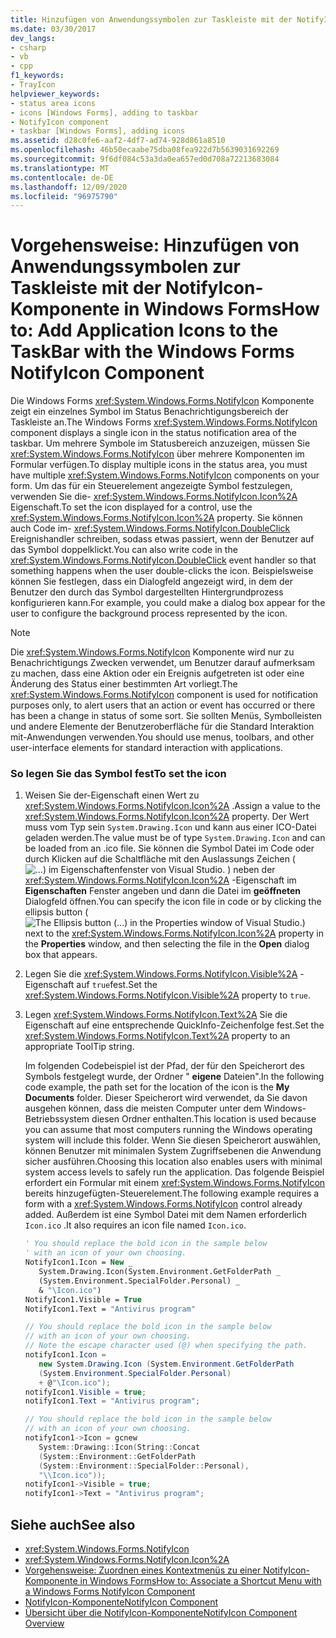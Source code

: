 ```yaml
---
title: Hinzufügen von Anwendungssymbolen zur Taskleiste mit der NotifyIcon-Komponente
ms.date: 03/30/2017
dev_langs:
- csharp
- vb
- cpp
f1_keywords:
- TrayIcon
helpviewer_keywords:
- status area icons
- icons [Windows Forms], adding to taskbar
- NotifyIcon component
- taskbar [Windows Forms], adding icons
ms.assetid: d28c0fe6-aaf2-4df7-ad74-928d861a8510
ms.openlocfilehash: 46b50ecaabe75dba08fea922d7b5639031692269
ms.sourcegitcommit: 9f6df084c53a3da0ea657ed0d708a72213683084
ms.translationtype: MT
ms.contentlocale: de-DE
ms.lasthandoff: 12/09/2020
ms.locfileid: "96975790"
---
```

# <a name="how-to-add-application-icons-to-the-taskbar-with-the-windows-forms-notifyicon-component"></a><span data-ttu-id="70362-102">Vorgehensweise: Hinzufügen von Anwendungssymbolen zur Taskleiste mit der NotifyIcon-Komponente in Windows Forms</span><span class="sxs-lookup"><span data-stu-id="70362-102">How to: Add Application Icons to the TaskBar with the Windows Forms NotifyIcon Component</span></span>

<span data-ttu-id="70362-103">Die Windows Forms <xref:System.Windows.Forms.NotifyIcon> Komponente zeigt ein einzelnes Symbol im Status Benachrichtigungsbereich der Taskleiste an.</span><span class="sxs-lookup"><span data-stu-id="70362-103">The Windows Forms <xref:System.Windows.Forms.NotifyIcon> component displays a single icon in the status notification area of the taskbar.</span></span> <span data-ttu-id="70362-104">Um mehrere Symbole im Statusbereich anzuzeigen, müssen Sie <xref:System.Windows.Forms.NotifyIcon> über mehrere Komponenten im Formular verfügen.</span><span class="sxs-lookup"><span data-stu-id="70362-104">To display multiple icons in the status area, you must have multiple <xref:System.Windows.Forms.NotifyIcon> components on your form.</span></span> <span data-ttu-id="70362-105">Um das für ein Steuerelement angezeigte Symbol festzulegen, verwenden Sie die- <xref:System.Windows.Forms.NotifyIcon.Icon%2A> Eigenschaft.</span><span class="sxs-lookup"><span data-stu-id="70362-105">To set the icon displayed for a control, use the <xref:System.Windows.Forms.NotifyIcon.Icon%2A> property.</span></span> <span data-ttu-id="70362-106">Sie können auch Code im- <xref:System.Windows.Forms.NotifyIcon.DoubleClick> Ereignishandler schreiben, sodass etwas passiert, wenn der Benutzer auf das Symbol doppelklickt.</span><span class="sxs-lookup"><span data-stu-id="70362-106">You can also write code in the <xref:System.Windows.Forms.NotifyIcon.DoubleClick> event handler so that something happens when the user double-clicks the icon.</span></span> <span data-ttu-id="70362-107">Beispielsweise können Sie festlegen, dass ein Dialogfeld angezeigt wird, in dem der Benutzer den durch das Symbol dargestellten Hintergrundprozess konfigurieren kann.</span><span class="sxs-lookup"><span data-stu-id="70362-107">For example, you could make a dialog box appear for the user to configure the background process represented by the icon.</span></span>

> [!NOTE]
> <span data-ttu-id="70362-108">Die <xref:System.Windows.Forms.NotifyIcon> Komponente wird nur zu Benachrichtigungs Zwecken verwendet, um Benutzer darauf aufmerksam zu machen, dass eine Aktion oder ein Ereignis aufgetreten ist oder eine Änderung des Status einer bestimmten Art vorliegt.</span><span class="sxs-lookup"><span data-stu-id="70362-108">The <xref:System.Windows.Forms.NotifyIcon> component is used for notification purposes only, to alert users that an action or event has occurred or there has been a change in status of some sort.</span></span> <span data-ttu-id="70362-109">Sie sollten Menüs, Symbolleisten und andere Elemente der Benutzeroberfläche für die Standard Interaktion mit-Anwendungen verwenden.</span><span class="sxs-lookup"><span data-stu-id="70362-109">You should use menus, toolbars, and other user-interface elements for standard interaction with applications.</span></span>

### <a name="to-set-the-icon"></a><span data-ttu-id="70362-110">So legen Sie das Symbol fest</span><span class="sxs-lookup"><span data-stu-id="70362-110">To set the icon</span></span>

1. <span data-ttu-id="70362-111">Weisen Sie der-Eigenschaft einen Wert zu <xref:System.Windows.Forms.NotifyIcon.Icon%2A> .</span><span class="sxs-lookup"><span data-stu-id="70362-111">Assign a value to the <xref:System.Windows.Forms.NotifyIcon.Icon%2A> property.</span></span> <span data-ttu-id="70362-112">Der Wert muss vom Typ sein `System.Drawing.Icon` und kann aus einer ICO-Datei geladen werden.</span><span class="sxs-lookup"><span data-stu-id="70362-112">The value must be of type `System.Drawing.Icon` and can be loaded from an .ico file.</span></span> <span data-ttu-id="70362-113">Sie können die Symbol Datei im Code oder durch Klicken auf die Schaltfläche mit den Auslassungs Zeichen ( ![ ...) im Eigenschaftenfenster von Visual Studio. ](./media/visual-studio-ellipsis-button.png) ) neben der <xref:System.Windows.Forms.NotifyIcon.Icon%2A> -Eigenschaft im **Eigenschaften** Fenster angeben und dann die Datei im **geöffneten** Dialogfeld öffnen.</span><span class="sxs-lookup"><span data-stu-id="70362-113">You can specify the icon file in code or by clicking the ellipsis button (![The Ellipsis button (...) in the Properties window of Visual Studio.](./media/visual-studio-ellipsis-button.png)) next to the <xref:System.Windows.Forms.NotifyIcon.Icon%2A> property in the **Properties** window, and then selecting the file in the **Open** dialog box that appears.</span></span>

2. <span data-ttu-id="70362-114">Legen Sie die <xref:System.Windows.Forms.NotifyIcon.Visible%2A> -Eigenschaft auf `true`fest.</span><span class="sxs-lookup"><span data-stu-id="70362-114">Set the <xref:System.Windows.Forms.NotifyIcon.Visible%2A> property to `true`.</span></span>

3. <span data-ttu-id="70362-115">Legen <xref:System.Windows.Forms.NotifyIcon.Text%2A> Sie die Eigenschaft auf eine entsprechende QuickInfo-Zeichenfolge fest.</span><span class="sxs-lookup"><span data-stu-id="70362-115">Set the <xref:System.Windows.Forms.NotifyIcon.Text%2A> property to an appropriate ToolTip string.</span></span>

     <span data-ttu-id="70362-116">Im folgenden Codebeispiel ist der Pfad, der für den Speicherort des Symbols festgelegt wurde, der Ordner " **eigene** Dateien".</span><span class="sxs-lookup"><span data-stu-id="70362-116">In the following code example, the path set for the location of the icon is the **My Documents** folder.</span></span> <span data-ttu-id="70362-117">Dieser Speicherort wird verwendet, da Sie davon ausgehen können, dass die meisten Computer unter dem Windows-Betriebssystem diesen Ordner enthalten.</span><span class="sxs-lookup"><span data-stu-id="70362-117">This location is used because you can assume that most computers running the Windows operating system will include this folder.</span></span> <span data-ttu-id="70362-118">Wenn Sie diesen Speicherort auswählen, können Benutzer mit minimalen System Zugriffsebenen die Anwendung sicher ausführen.</span><span class="sxs-lookup"><span data-stu-id="70362-118">Choosing this location also enables users with minimal system access levels to safely run the application.</span></span> <span data-ttu-id="70362-119">Das folgende Beispiel erfordert ein Formular mit einem <xref:System.Windows.Forms.NotifyIcon> bereits hinzugefügten-Steuerelement.</span><span class="sxs-lookup"><span data-stu-id="70362-119">The following example requires a form with a <xref:System.Windows.Forms.NotifyIcon> control already added.</span></span> <span data-ttu-id="70362-120">Außerdem ist eine Symbol Datei mit dem Namen erforderlich `Icon.ico` .</span><span class="sxs-lookup"><span data-stu-id="70362-120">It also requires an icon file named `Icon.ico`.</span></span>

    ```vb
    ' You should replace the bold icon in the sample below
    ' with an icon of your own choosing.
    NotifyIcon1.Icon = New _
       System.Drawing.Icon(System.Environment.GetFolderPath _
       (System.Environment.SpecialFolder.Personal) _
       & "\Icon.ico")
    NotifyIcon1.Visible = True
    NotifyIcon1.Text = "Antivirus program"
    ```

    ```csharp
    // You should replace the bold icon in the sample below
    // with an icon of your own choosing.
    // Note the escape character used (@) when specifying the path.
    notifyIcon1.Icon =
       new System.Drawing.Icon (System.Environment.GetFolderPath
       (System.Environment.SpecialFolder.Personal)
       + @"\Icon.ico");
    notifyIcon1.Visible = true;
    notifyIcon1.Text = "Antivirus program";
    ```

    ```cpp
    // You should replace the bold icon in the sample below
    // with an icon of your own choosing.
    notifyIcon1->Icon = gcnew
       System::Drawing::Icon(String::Concat
       (System::Environment::GetFolderPath
       (System::Environment::SpecialFolder::Personal),
       "\\Icon.ico"));
    notifyIcon1->Visible = true;
    notifyIcon1->Text = "Antivirus program";
    ```

## <a name="see-also"></a><span data-ttu-id="70362-121">Siehe auch</span><span class="sxs-lookup"><span data-stu-id="70362-121">See also</span></span>

- <xref:System.Windows.Forms.NotifyIcon>
- <xref:System.Windows.Forms.NotifyIcon.Icon%2A>
- [<span data-ttu-id="70362-122">Vorgehensweise: Zuordnen eines Kontextmenüs zu einer NotifyIcon-Komponente in Windows Forms</span><span class="sxs-lookup"><span data-stu-id="70362-122">How to: Associate a Shortcut Menu with a Windows Forms NotifyIcon Component</span></span>](how-to-associate-a-shortcut-menu-with-a-windows-forms-notifyicon-component.md)
- [<span data-ttu-id="70362-123">NotifyIcon-Komponente</span><span class="sxs-lookup"><span data-stu-id="70362-123">NotifyIcon Component</span></span>](notifyicon-component-windows-forms.md)
- [<span data-ttu-id="70362-124">Übersicht über die NotifyIcon-Komponente</span><span class="sxs-lookup"><span data-stu-id="70362-124">NotifyIcon Component Overview</span></span>](notifyicon-component-overview-windows-forms.md)
